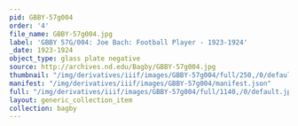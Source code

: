```yaml
---
pid: GBBY-57g004
order: '4'
file_name: GBBY-57g004.jpg
label: 'GBBY 57G/004: Joe Bach: Football Player - 1923-1924'
_date: 1923-1924
object_type: glass plate negative
source: http://archives.nd.edu/Bagby/GBBY-57g004.jpg
thumbnail: "/img/derivatives/iiif/images/GBBY-57g004/full/250,/0/default.jpg"
manifest: "/img/derivatives/iiif/images/GBBY-57g004/manifest.json"
full: "/img/derivatives/iiif/images/GBBY-57g004/full/1140,/0/default.jpg"
layout: generic_collection_item
collection: bagby
---
```

